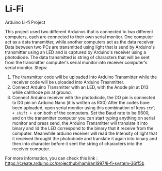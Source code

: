 # Li-Fi
Arduino Li-fi Project

This project used two different Arduinos that is connected to two different computers, each are connected to their own serial monitor. One computer act as a data transmitter, while another computers act as the data receiver. Data between two PCs are transmitted using light that is send by Arduino's transmitter using an LED and is captured by Arduino's  receiver using a photodiode.
The data transmitted is string of characters that will be sent from the transmitter computer's serial monitor into receiver computer's serial monitor.
Steps: 
1. The transmitter code will be uploaded into Arduino Transmitter while the receiver code will be uploaded into Arduino Trasnmitter.
2. Connect Arduino Transmitter with an LED, with the Anode pin at D13 while cahthode pin at ground.
3. Connect Arduino receiver with the photodiode, the DO pin is connected to D0 pin on Arduino Nano (it is written as RX0)
After the codes have been uploaded, open serial monitor using this combination of keys `ctrl + shift + m` on both of the computers. 
Set the Baud rate to be 9600, and on the transmitter computer you can start typing anything on serial monitor and press send, the Arduino Transmitter will translate it into binary and lid the LED correspond to the binary that it receive from  the computer. Meanwhile arduino receiver will read the Intensity of light that it received throught the photodiode and translate it again into binary and then into character before it sent the string of characters into the receiver computer.

For more information, you can check this link : https://create.arduino.cc/projecthub/hamiran1997/li-fi-system-36ff5b
